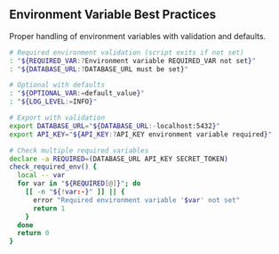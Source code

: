## Environment Variable Best Practices

Proper handling of environment variables with validation and defaults.

```bash
# Required environment validation (script exits if not set)
: "${REQUIRED_VAR:?Environment variable REQUIRED_VAR not set}"
: "${DATABASE_URL:?DATABASE_URL must be set}"

# Optional with defaults
: "${OPTIONAL_VAR:=default_value}"
: "${LOG_LEVEL:=INFO}"

# Export with validation
export DATABASE_URL="${DATABASE_URL:-localhost:5432}"
export API_KEY="${API_KEY:?API_KEY environment variable required}"

# Check multiple required variables
declare -a REQUIRED=(DATABASE_URL API_KEY SECRET_TOKEN)
check_required_env() {
  local -- var
  for var in "${REQUIRED[@]}"; do
    [[ -n "${!var:-}" ]] || {
      error "Required environment variable '$var' not set"
      return 1
    }
  done
  return 0
}
```
